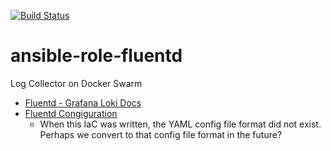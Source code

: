 [![Build Status](https://drone.kiwi-labs.net/api/badges/Diesel-Net/ansible-role-fluentd/status.svg)](https://drone.kiwi-labs.net/Diesel-Net/ansible-role-fluentd)

# ansible-role-fluentd

Log Collector on Docker Swarm

- [Fluentd - Grafana Loki Docs](https://grafana.com/docs/loki/latest/clients/fluentd/)
- [Fluentd Congiguration](https://docs.fluentd.org/configuration)
    - When this IaC was written, the YAML config file format did not exist. Perhaps we convert to that config file format in the future?
